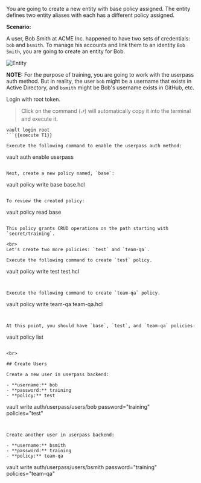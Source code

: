 You are going to create a new entity with base policy assigned.  The entity defines two entity aliases with each has a different policy assigned.

**Scenario:**  

A user, Bob Smith at ACME Inc. happened to have two sets of credentials: `bob` and `bsmith`.  To manage his accounts and link them to an identity `Bob Smith`, you are going to create an entity for Bob.

<img src="https://education-yh.s3-us-west-2.amazonaws.com/screenshots/vault-entity-1.png" alt="Entity"/>

**NOTE:** For the purpose of training, you are going to work with the userpass auth method.  But in reality, the user `bob` might be a username that exists in Active Directory, and `bsmith` might be Bob's username exists in GitHub, etc.

Login with root token.

> Click on the command (`⮐`) will automatically copy it into the terminal and execute it.

```
vault login root
```{{execute T1}}

Execute the following command to enable the userpass auth method:

```
vault auth enable userpass
```{{execute T1}}

Next, create a new policy named, `base`:

```
vault policy write base base.hcl
```{{execute T1}}

To review the created policy:

```
vault policy read base
```{{execute T1}}

This policy grants CRUD operations on the path starting with `secret/training`.

<br>
Let's create two more policies: `test` and `team-qa`.

Execute the following command to create `test` policy.

```
vault policy write test test.hcl
```{{execute T1}}


Execute the following command to create `team-qa` policy.

```
vault policy write team-qa team-qa.hcl
```{{execute T1}}


At this point, you should have `base`, `test`, and `team-qa` policies:

```
vault policy list
```{{execute T1}}

<br>

## Create Users

Create a new user in userpass backend:

- **username:** bob
- **password:** training
- **policy:** test

```
vault write auth/userpass/users/bob password="training" \
    policies="test"
```{{execute T1}}


Create another user in userpass backend:

- **username:** bsmith
- **password:** training
- **policy:** team-qa

```
vault write auth/userpass/users/bsmith password="training" \
      policies="team-qa"
```{{execute T1}}
